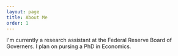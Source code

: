 ```yaml
---
layout: page
title: About Me
order: 1
---
```


I'm currently a research assistant at the Federal Reserve Board of Governers. I plan on pursing a PhD in Economics. 